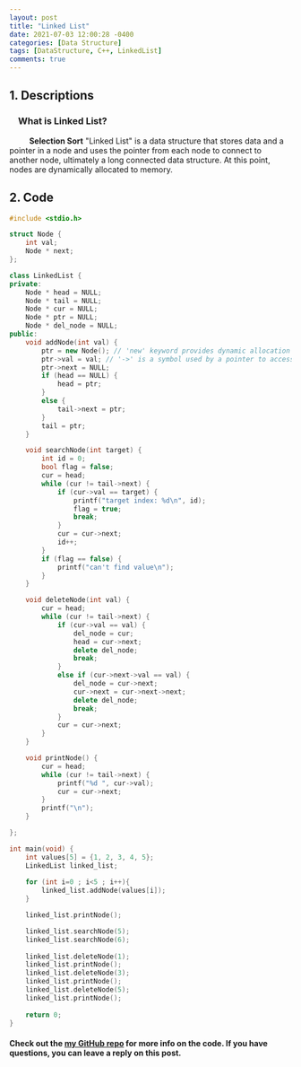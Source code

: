 ```yaml
---
layout: post
title: "Linked List"
date: 2021-07-03 12:00:28 -0400
categories: [Data Structure]
tags: [DataStructure, C++, LinkedList]
comments: true
---
```


## 1. Descriptions
### &nbsp;&nbsp;&nbsp;&nbsp;What is Linked List?  
&nbsp;&nbsp;&nbsp;&nbsp;&nbsp;&nbsp;&nbsp;&nbsp; **Selection Sort** "Linked List" is a data structure that stores data and a pointer in a node and uses the pointer from each node to connect to another node, ultimately a long connected data structure. At this point, nodes are dynamically allocated to memory.   

## 2. Code
```cpp
#include <stdio.h>

struct Node {
    int val;
    Node * next;
};

class LinkedList {
private:
    Node * head = NULL;
    Node * tail = NULL;
    Node * cur = NULL;
    Node * ptr = NULL;
    Node * del_node = NULL;
public:
    void addNode(int val) {
        ptr = new Node(); // 'new' keyword provides dynamic allocation like 'malloc' function in C language. And dynamically assigned objects must be pointed out using a pointer.
        ptr->val = val; // '->' is a symbol used by a pointer to access an element.
        ptr->next = NULL;
        if (head == NULL) {
            head = ptr;
        }
        else {
            tail->next = ptr;
        }
        tail = ptr;
    }

    void searchNode(int target) {
        int id = 0;
        bool flag = false;
        cur = head;
        while (cur != tail->next) {
            if (cur->val == target) {
                printf("target index: %d\n", id);
                flag = true;
                break;
            }
            cur = cur->next;
            id++;
        }
        if (flag == false) {
            printf("can't find value\n");
        }
    }

    void deleteNode(int val) {
        cur = head;
        while (cur != tail->next) {
            if (cur->val == val) {
                del_node = cur;
                head = cur->next;
                delete del_node;
                break;
            }
            else if (cur->next->val == val) {
                del_node = cur->next;
                cur->next = cur->next->next;
                delete del_node;
                break;
            }
            cur = cur->next;
        }
    }

    void printNode() {
        cur = head;
        while (cur != tail->next) {
            printf("%d ", cur->val);
            cur = cur->next;
        }
        printf("\n");
    }

};

int main(void) {
    int values[5] = {1, 2, 3, 4, 5};
    LinkedList linked_list;
    
    for (int i=0 ; i<5 ; i++){
        linked_list.addNode(values[i]);
    }

    linked_list.printNode();

    linked_list.searchNode(5);
    linked_list.searchNode(6);
    
    linked_list.deleteNode(1);
    linked_list.printNode();
    linked_list.deleteNode(3);
    linked_list.printNode();
    linked_list.deleteNode(5);
    linked_list.printNode();
    
    return 0;
}
```

#### Check out the [my GitHub repo][hyuk-gh] for more info on the code. If you have questions, you can leave a reply on this post.
[hyuk-gh]:   https://github.com/dlgur1994/Algorithms/tree/master/DataStructure
